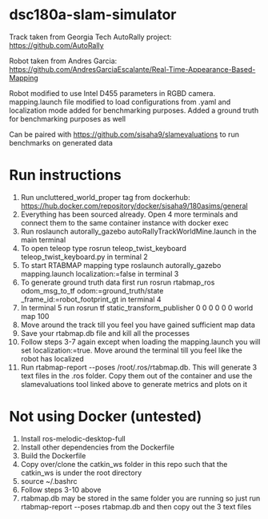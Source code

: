 # dsc180a-slam-simulator

Track taken from Georgia Tech AutoRally project: https://github.com/AutoRally

Robot taken from Andres Garcia: https://github.com/AndresGarciaEscalante/Real-Time-Appearance-Based-Mapping

Robot modified to use Intel D455 parameters in RGBD camera. mapping.launch file modified to load configurations from .yaml and localization mode added for benchmarking purposes. Added a ground truth for benchmarking purposes as well

Can be paired with https://github.com/sisaha9/slamevaluations to run benchmarks on generated data


# Run instructions

1. Run uncluttered_world_proper tag from dockerhub: https://hub.docker.com/repository/docker/sisaha9/180asims/general
2. Everything has been sourced already. Open 4 more terminals and connect them to the same container instance with docker exec
3. Run roslaunch autorally_gazebo autoRallyTrackWorldMine.launch in the main terminal
4. To open teleop type rosrun teleop_twist_keyboard teleop_twist_keyboard.py in terminal 2
5. To start RTABMAP mapping type roslaunch autorally_gazebo mapping.launch localization:=false in terminal 3
6. To generate ground truth data first run rosrun rtabmap_ros odom_msg_to_tf odom:=ground_truth/state \_frame_id:=robot_footprint_gt in terminal 4
7. In terminal 5 run rosrun tf static_transform_publisher 0 0 0 0 0 0 world map 100
8. Move around the track till you feel you have gained sufficient map data
9. Save your rtabmap.db file and kill all the processes
10. Follow steps 3-7 again except when loading the mapping.launch you will set localization:=true. Move around the terminal till you feel like the robot has localized
11. Run rtabmap-report --poses /root/.ros/rtabmap.db. This will generate 3 text files in the .ros folder. Copy them out of the container and use the slamevaluations tool linked above to generate metrics and plots on it


# Not using Docker (untested)
1. Install ros-melodic-desktop-full
2. Install other dependencies from the Dockerfile
3. Build the Dockerfile
4. Copy over/clone the catkin_ws folder in this repo such that the catkin_ws is under the root directory
5. source ~/.bashrc
6. Follow steps 3-10 above
7. rtabmap.db may be stored in the same folder you are running so just run rtabmap-report --poses rtabmap.db and then copy out the 3 text files


